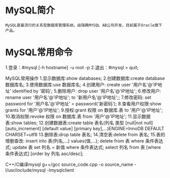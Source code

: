 
MySQL简介
========

	MySQL是最流行的关系型数据库管理系统。由瑞典MYSQL AB公司开发，目前属于Oracle旗下产品。

MySQL常用命令
==========
1.登录：#mysql [-h hostname] -u root -p
2.退出：#mysql > quit;

MySQL常用操作
1.显示数据库:show databases;
2.创建数据库:create database 数据库名;
3.使用数据库:use 数据库名;
4.创建用户: create user '用户名'@'IP地址' identified by '密码';
5.删除用户: drop user '用户名'@'IP地址';
6.修改用户: rename user '用户名'@'IP地址'; to '新用户名'@'IP地址';;
7.修改密码: set password for '用户名'@'IP地址' = password('新密码');
8.查看用户权限:show grants for '用户'@'IP地址';
9.授权:grant 权限 on 数据库.表 to '用户'@'IP地址';
10.取消权限:revoke 权限 on 数据库.表 from '用户'@'IP地址';
11.显示数据表:show tables;
12.创建数据表:create table 表名(列名 类型 [null|not null] [auto_increment] [default value] [primary key],...)ENGINE=InnoDB DEFAULT CHARSET=utf8
13.删除表:drop table 表名;
14.清空表:delete from 表名;
15.表的增删查改:
	insert into 表(列名,...) values(值,...);
	delete from 表 where 条件表达式;
	update 表 set 列名 = 新值 where 条件表达式;
	select 列名 from 表 [where 条件表达式] [order by 列名 asc/desc];






C++/C编译mysql
	g++/gcc source_code.cpp -o source_name -I/usr/include/mysql -lmysqlclient

